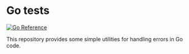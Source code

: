 # Go tests

[![Go Reference](https://pkg.go.dev/badge/github.com/pat42smith/or.svg)](https://pkg.go.dev/github.com/pat42smith/or)

This repository provides some simple utilities for handling errors in Go code.
